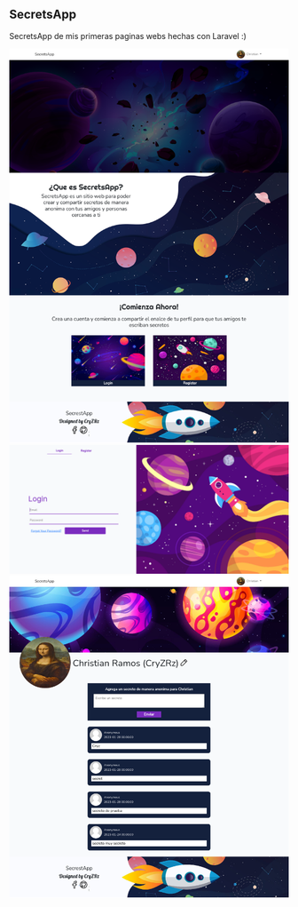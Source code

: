 ## SecretsApp

SecretsApp de mis primeras paginas webs hechas con Laravel :)

<img src="https://github.com/CryZRz/SecretsApp/blob/main/storage/app/public/secretsApp/desktop.png">

<img src="https://github.com/CryZRz/SecretsApp/blob/main/storage/app/public/secretsApp/loginDesktop.png">

<img src="https://github.com/CryZRz/SecretsApp/blob/main/storage/app/public/secretsApp/profileDesktop.png">
